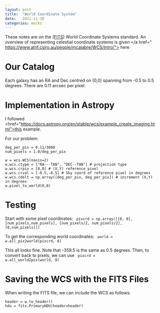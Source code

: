 ```yaml
---
layout: post
title:  "World Coordinate System"
date:   2021-11-30
categories: mocks
---
```



These notes are on the (<a href="https://fits.gsfc.nasa.gov/">FITS</a>) World Coordinate Systems standard. An overview of representing celestial coordinate systems is given </a href="
https://www.atnf.csiro.au/people/mcalabre/WCS/Intro/"> here</a>


# Our Catalog

Each galaxy has an RA and Dec centred on (0,0) spanning from -0.5 to 0.5 degrees. There are 0.11 arcsec per pixel.


# Implementation in Astropy

I followed <href="https://docs.astropy.org/en/stable/wcs/example_create_imaging.html">this</a> example.

For our problem:

```
deg_per_pix = 0.11/3600
num_pixels = 1.0/deg_per_pix

w = wcs.WCS(naxis=2)
w.wcs.ctype = ["RA---TAN", "DEC--TAN"] # projection type
w.wcs.crpix = [0,0] # (X,Y) reference pixel
w.wcs.crval = [-0.5,-0.5] # Sky coord of reference pixel in degrees
w.wcs.cdelt = np.array([deg_per_pix, deg_per_pix]) # increment (X,Y) in degrees
w.pixel_to_world(0,0)
```


# Testing

Start with some pixel coordinates: <code> pixcrd = np.array([[0, 0], [num_pixels,num_pixels], [num_pixels/2, num_pixels/2], [0,num_pixels]]) </code>

To get the corresponding world coordinates: <code> world = w.all_pix2world(pixcrd, 0) </code>

This all looks fine. Note that -359.5 is the same as 0.5 degrees. Then, to convert back to pixels, we can use <code> pixcrd = w.all_world2pix(world, 0) </code>

# Saving the WCS with the FITS Files

When writing the FITS file, we can include the WCS as follows:

```
header = w.to_header()
hdu = fits.PrimaryHDU(header=header)
```
